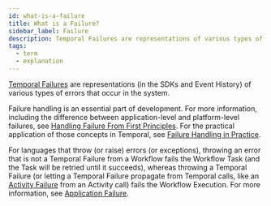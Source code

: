 ```yaml
---
id: what-is-a-failure
title: What is a Failure?
sidebar_label: Failure
description: Temporal Failures are representations of various types of errors that occur in the system.
tags:
  - term
  - explanation
---
```


[Temporal Failures](/troubleshooting/failures) are representations (in the SDKs and Event History) of various types of errors that occur in the system.

Failure handling is an essential part of development.
For more information, including the difference between application-level and platform-level failures, see [Handling Failure From First Principles](https://dominik-tornow.medium.com/handling-failures-from-first-principles-1ed976b1b869).
For the practical application of those concepts in Temporal, see [Failure Handling in Practice](https://temporal.io/blog/failure-handling-in-practice).

For languages that throw (or raise) errors (or exceptions), throwing an error that is not a Temporal Failure from a Workflow fails the Workflow Task (and the Task will be retried until it succeeds), whereas throwing a Temporal Failure (or letting a Temporal Failure propagate from Temporal calls, like an [Activity Failure](/troubleshooting/failures#activity-failure) from an Activity call) fails the Workflow Execution.
For more information, see [Application Failure](/troubleshooting/failures#application-failure).
